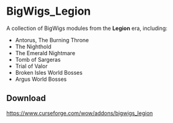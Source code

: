 # BigWigs_Legion
A collection of BigWigs modules from the **Legion** era, including:

* Antorus, The Burning Throne
* The Nighthold
* The Emerald Nightmare
* Tomb of Sargeras
* Trial of Valor
* Broken Isles World Bosses
* Argus World Bosses

## Download
<https://www.curseforge.com/wow/addons/bigwigs_legion>
